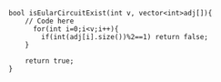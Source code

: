 	bool isEularCircuitExist(int v, vector<int>adj[]){
	    // Code here
	      for(int i=0;i<v;i++){
	        if(int(adj[i].size())%2==1) return false;
	    }
	    
	    return true;
	}
